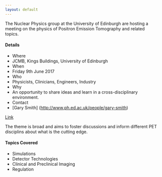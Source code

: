 ```yaml
---
layout: default
---
```


The Nuclear Physics group at the University of Edinburgh are hosting a meeting on the physics of Positron Emission Tomography and related topics.

#### [](#header-4) Details

<!--dl>
<dt>Where</dt>
<dd>JCMB, Kings Buildings, University of Edinburgh</dd>
<dt>When</dt>
<dd>Friday 9th June 2017</dd>
<dt>Who</dt>
<dd>Physicists, Clinicians, Engineers, Industry</dd>
<dt>Why</dt>
<dd>[Link](another-page) An opportunity to share ideas and learn in a cross-disciplinary environment.</dd>
<dt>Contact</dt>
<dd> <a http://www.ph.ed.ac.uk/people/gary-smith > Gary Smith </a></dd>
</dl-->

- Where
 - JCMB, Kings Buildings, University of Edinburgh
- When
 - Friday 9th June 2017
- Who
 - Physicists, Clinicians, Engineers, Industry
- Why
 - An opportunity to share ideas and learn in a cross-disciplinary environment.
- Contact
 - [Gary Smith] (http://www.ph.ed.ac.uk/people/gary-smith)

[Link](another-page) 


The theme is broad and aims to foster discussions and inform different PET disciplins about what is the cutting edge.

#### [](#header-4) Topics Covered

*   Simulations
*   Detector Technologies
*   Clinical and Preclinical Imaging
*   Regulation


